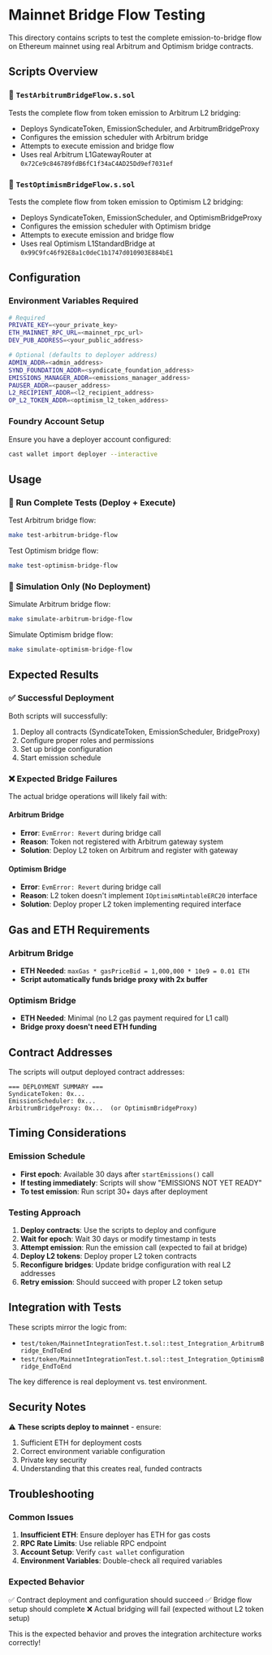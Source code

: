 # Mainnet Bridge Flow Testing

This directory contains scripts to test the complete emission-to-bridge flow on Ethereum mainnet using real Arbitrum and Optimism bridge contracts.

## Scripts Overview

### 🔗 `TestArbitrumBridgeFlow.s.sol`
Tests the complete flow from token emission to Arbitrum L2 bridging:
- Deploys SyndicateToken, EmissionScheduler, and ArbitrumBridgeProxy
- Configures the emission scheduler with Arbitrum bridge
- Attempts to execute emission and bridge flow
- Uses real Arbitrum L1GatewayRouter at `0x72Ce9c846789fdB6fC1f34aC4AD25Dd9ef7031ef`

### 🔗 `TestOptimismBridgeFlow.s.sol`  
Tests the complete flow from token emission to Optimism L2 bridging:
- Deploys SyndicateToken, EmissionScheduler, and OptimismBridgeProxy
- Configures the emission scheduler with Optimism bridge
- Attempts to execute emission and bridge flow
- Uses real Optimism L1StandardBridge at `0x99C9fc46f92E8a1c0deC1b1747d010903E884bE1`

## Configuration

### Environment Variables Required

```bash
# Required
PRIVATE_KEY=<your_private_key>
ETH_MAINNET_RPC_URL=<mainnet_rpc_url>
DEV_PUB_ADDRESS=<your_public_address>

# Optional (defaults to deployer address)
ADMIN_ADDR=<admin_address>
SYND_FOUNDATION_ADDR=<syndicate_foundation_address>
EMISSIONS_MANAGER_ADDR=<emissions_manager_address>
PAUSER_ADDR=<pauser_address>
L2_RECIPIENT_ADDR=<l2_recipient_address>
OP_L2_TOKEN_ADDR=<optimism_l2_token_address>
```

### Foundry Account Setup

Ensure you have a deployer account configured:
```bash
cast wallet import deployer --interactive
```

## Usage

### 🚀 Run Complete Tests (Deploy + Execute)

Test Arbitrum bridge flow:
```bash
make test-arbitrum-bridge-flow
```

Test Optimism bridge flow:
```bash
make test-optimism-bridge-flow
```

### 🧪 Simulation Only (No Deployment)

Simulate Arbitrum bridge flow:
```bash
make simulate-arbitrum-bridge-flow
```

Simulate Optimism bridge flow:
```bash
make simulate-optimism-bridge-flow
```

## Expected Results

### ✅ Successful Deployment
Both scripts will successfully:
1. Deploy all contracts (SyndicateToken, EmissionScheduler, BridgeProxy)
2. Configure proper roles and permissions
3. Set up bridge configuration
4. Start emission schedule

### ❌ Expected Bridge Failures
The actual bridge operations will likely fail with:

#### Arbitrum Bridge
- **Error**: `EvmError: Revert` during bridge call
- **Reason**: Token not registered with Arbitrum gateway system
- **Solution**: Deploy L2 token on Arbitrum and register with gateway

#### Optimism Bridge  
- **Error**: `EvmError: Revert` during bridge call
- **Reason**: L2 token doesn't implement `IOptimismMintableERC20` interface
- **Solution**: Deploy proper L2 token implementing required interface

## Gas and ETH Requirements

### Arbitrum Bridge
- **ETH Needed**: `maxGas * gasPriceBid = 1,000,000 * 10e9 = 0.01 ETH`
- **Script automatically funds bridge proxy with 2x buffer**

### Optimism Bridge
- **ETH Needed**: Minimal (no L2 gas payment required for L1 call)
- **Bridge proxy doesn't need ETH funding**

## Contract Addresses

The scripts will output deployed contract addresses:

```
=== DEPLOYMENT SUMMARY ===
SyndicateToken: 0x...
EmissionScheduler: 0x...
ArbitrumBridgeProxy: 0x...  (or OptimismBridgeProxy)
```

## Timing Considerations

### Emission Schedule
- **First epoch**: Available 30 days after `startEmissions()` call
- **If testing immediately**: Scripts will show "EMISSIONS NOT YET READY"
- **To test emission**: Run script 30+ days after deployment

### Testing Approach
1. **Deploy contracts**: Use the scripts to deploy and configure
2. **Wait for epoch**: Wait 30 days or modify timestamp in tests
3. **Attempt emission**: Run the emission call (expected to fail at bridge)
4. **Deploy L2 tokens**: Deploy proper L2 token contracts
5. **Reconfigure bridges**: Update bridge configuration with real L2 addresses
6. **Retry emission**: Should succeed with proper L2 token setup

## Integration with Tests

These scripts mirror the logic from:
- `test/token/MainnetIntegrationTest.t.sol::test_Integration_ArbitrumBridge_EndToEnd`
- `test/token/MainnetIntegrationTest.t.sol::test_Integration_OptimismBridge_EndToEnd`

The key difference is real deployment vs. test environment.

## Security Notes

⚠️ **These scripts deploy to mainnet** - ensure:
1. Sufficient ETH for deployment costs
2. Correct environment variable configuration  
3. Private key security
4. Understanding that this creates real, funded contracts

## Troubleshooting

### Common Issues

1. **Insufficient ETH**: Ensure deployer has ETH for gas costs
2. **RPC Rate Limits**: Use reliable RPC endpoint
3. **Account Setup**: Verify `cast wallet` configuration
4. **Environment Variables**: Double-check all required variables

### Expected Behavior
✅ Contract deployment and configuration should succeed
✅ Bridge flow setup should complete
❌ Actual bridging will fail (expected without L2 token setup)

This is the expected behavior and proves the integration architecture works correctly!